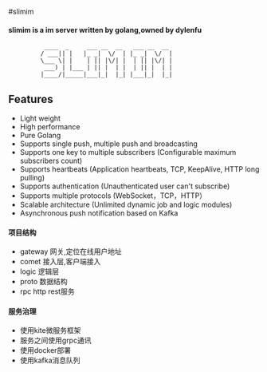 #slimim

#### slimim is a im server written by golang,owned by dylenfu
```
		  ____  _     ___ __  __   ___ __  __ 
		 / ___|| |   |_ _|  \/  | |_ _|  \/  |
		 \___ \| |    | || |\/| |  | || |\/| |
		  ___) | |___ | || |  | |  | || |  | |
		 |____/|_____|___|_|  |_| |___|_|  |_|
```                                      
                                      
## Features
 * Light weight
 * High performance
 * Pure Golang
 * Supports single push, multiple push and broadcasting
 * Supports one key to multiple subscribers (Configurable maximum subscribers count)
 * Supports heartbeats (Application heartbeats, TCP, KeepAlive, HTTP long pulling)
 * Supports authentication (Unauthenticated user can't subscribe)
 * Supports multiple protocols (WebSocket，TCP，HTTP）
 * Scalable architecture (Unlimited dynamic job and logic modules)
 * Asynchronous push notification based on Kafka
 
#### 项目结构
* gateway 网关,定位在线用户地址
* comet   接入层,客户端接入
* logic   逻辑层
* proto   数据结构
* rpc     http rest服务

#### 服务治理
* 使用kite微服务框架
* 服务之间使用grpc通讯
* 使用docker部署
* 使用kafka消息队列
